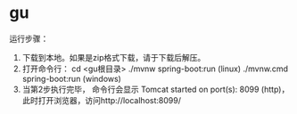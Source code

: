 # gu

运行步骤：
1. 下载到本地。如果是zip格式下载，请于下载后解压。
2. 打开命令行：
   cd <gu根目录>
   ./mvnw spring-boot:run (linux)
   ./mvnw.cmd spring-boot:run (windows)
3. 当第2步执行完毕， 命令行会显示  Tomcat started on port(s): 8099 (http)， 此时打开浏览器，访问http://localhost:8099/  
